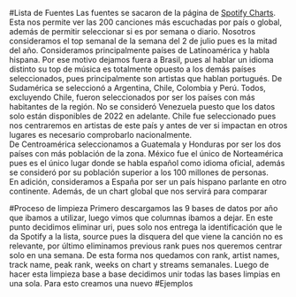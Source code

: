 #Lista de Fuentes
Las fuentes se sacaron de la página de [Spotify Charts](https://charts.spotify.com/charts/overview/global). Esta nos permite ver las 200 canciones más escuchadas por país o global, además de permitir seleccionar si es por semana o diario.
Nosotros consideramos el top semanal de la semana del 2 de julio pues es la mitad del año.
Consideramos principalmente países de Latinoamérica y habla hispana. Por ese motivo dejamos fuera a Brasil, pues al hablar un idioma distinto su top de música es totalmente opuesto a los demás países seleccionados, pues principalmente son artistas que hablan portugués. De Sudamérica se seleccionó a Argentina, Chile, Colombia y Perú. Todos, excluyendo Chile, fueron seleccionados por ser los países con más habitantes de la región. No se consideró Venezuela puesto que los datos solo están disponibles de 2022 en adelante. Chile fue seleccionado pues nos centraremos en artistas de este país y antes de ver si impactan en otros lugares es necesario comprobarlo nacionalmente.                            
De Centroamérica seleccionamos a Guatemala y Honduras por ser los dos países con más población de la zona. México fue el único de Norteamérica pues es el único lugar donde se habla español como idioma oficial, además se consideró por su población superior a los 100 millones de personas.                                                        
En adición, consideramos a España por ser un país hispano parlante en otro continente. Además, de un chart global que nos servirá para comparar

#Proceso de limpieza
Primero descargamos las 9 bases de datos por año que ibamos a utilizar, luego vimos que columnas ibamos a dejar. En este punto decidimos eliminar uri, pues solo nos entrega la identificación que le da Spotify a la lista, source pues la disquera del que viene la canción no es relevante, por último eliminamos previous rank pues nos queremos centrar solo en una semana. 
De esta forma nos quedamos con rank, artist names, track name, peak rank, weeks on chart y streams semanales.
Luego de hacer esta limpieza base a base decidimos unir todas las bases limpias en una sola. Para esto creamos una nuevo 
#Ejemplos

